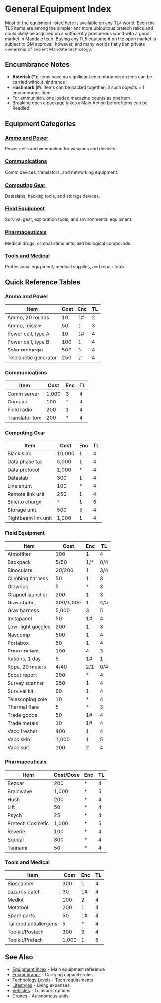 # General Equipment Index

Most of the equipment listed here is available on any TL4 world. Even the TL5 items are among the simpler and more ubiquitous pretech relics and could likely be acquired on a sufficiently prosperous world with a good market in Mandate tech. Buying any TL5 equipment on the open market is subject to GM approval, however, and many worlds flatly ban private ownership of ancient Mandate technology.

## Encumbrance Notes
- **Asterisk (*)**: Items have no significant encumbrance; dozens can be carried without hindrance
- **Hashmark (#)**: Items can be packed together; 3 such objects = 1 encumbrance item
- For ammunition, one loaded magazine counts as one item
- Breaking open a package takes a Main Action before items can be Readied

## Equipment Categories

### [Ammo and Power](ammo-power/)
Power cells and ammunition for weapons and devices.

### [Communications](communications/)
Comm devices, translators, and networking equipment.

### [Computing Gear](computing/)
Dataslabs, hacking tools, and storage devices.

### [Field Equipment](field/)
Survival gear, exploration tools, and environmental equipment.

### [Pharmaceuticals](pharmaceuticals/)
Medical drugs, combat stimulants, and biological compounds.

### [Tools and Medical](tools-medical/)
Professional equipment, medical supplies, and repair tools.

## Quick Reference Tables

### Ammo and Power
| Item | Cost | Enc | TL |
|------|------|-----|-----|
| Ammo, 20 rounds | 10 | 1# | 2 |
| Ammo, missile | 50 | 1 | 3 |
| Power cell, type A | 10 | 1# | 4 |
| Power cell, type B | 100 | 1 | 4 |
| Solar recharger | 500 | 3 | 4 |
| Telekinetic generator | 250 | 2 | 4 |

### Communications
| Item | Cost | Enc | TL |
|------|------|-----|-----|
| Comm server | 1,000 | 3 | 4 |
| Compad | 100 | * | 4 |
| Field radio | 200 | 1 | 4 |
| Translator torc | 200 | * | 4 |

### Computing Gear
| Item | Cost | Enc | TL |
|------|------|-----|-----|
| Black slab | 10,000 | 1 | 4 |
| Data phase tap | 5,000 | 1 | 4 |
| Data protocol | 1,000 | * | 4 |
| Dataslab | 300 | 1 | 4 |
| Line shunt | 100 | * | 4 |
| Remote link unit | 250 | 1 | 4 |
| Stiletto charge | * | 1 | 5 |
| Storage unit | 500 | 3 | 4 |
| Tightbeam link unit | 1,000 | 1 | 4 |

### Field Equipment
| Item | Cost | Enc | TL |
|------|------|-----|-----|
| Atmofilter | 100 | 1 | 4 |
| Backpack | 5/50 | 1/* | 0/4 |
| Binoculars | 20/200 | 1 | 3/4 |
| Climbing harness | 50 | 1 | 3 |
| Glowbug | 5 | * | 3 |
| Grapnel launcher | 200 | 1 | 3 |
| Grav chute | 300/1,000 | 1 | 4/5 |
| Grav harness | 5,000 | 3 | 5 |
| Instapanel | 50 | 1# | 4 |
| Low-light goggles | 200 | 1 | 3 |
| Navcomp | 500 | 1 | 4 |
| Portabox | 50 | 1 | 4 |
| Pressure tent | 100 | 4 | 3 |
| Rations, 1 day | 5 | 1# | 1 |
| Rope, 20 meters | 4/40 | 2/1 | 0/4 |
| Scout report | 200 | * | 4 |
| Survey scanner | 250 | 1 | 4 |
| Survival kit | 60 | 1 | 4 |
| Telescoping pole | 10 | * | 4 |
| Thermal flare | 5 | * | 3 |
| Trade goods | 50 | 1# | 4 |
| Trade metals | 10 | 1# | 4 |
| Vacc fresher | 400 | 1 | 4 |
| Vacc skin | 1,000 | 1 | 5 |
| Vacc suit | 100 | 2 | 4 |

### Pharmaceuticals
| Item | Cost/Dose | Enc | TL |
|------|-----------|-----|-----|
| Bezoar | 200 | * | 4 |
| Brainwave | 1,000 | * | 5 |
| Hush | 200 | * | 4 |
| Lift | 50 | * | 4 |
| Psych | 25 | * | 4 |
| Pretech Cosmetic | 1,000 | * | 5 |
| Reverie | 100 | * | 4 |
| Squeal | 300 | * | 4 |
| Tsunami | 50 | * | 4 |

### Tools and Medical
| Item | Cost | Enc | TL |
|------|------|-----|-----|
| Bioscanner | 300 | 1 | 4 |
| Lazarus patch | 30 | 1# | 4 |
| Medkit | 100 | 2 | 4 |
| Metatool | 200 | 1 | 4 |
| Spare parts | 50 | 1# | 4 |
| Tailored antiallergens | 5 | * | 4 |
| Toolkit/Postech | 300 | 3 | 4 |
| Toolkit/Pretech | 1,000 | 1 | 5 |

## See Also
- [Equipment Index](../equipment-index.md) - Main equipment reference
- [Encumbrance](../encumbrance.md) - Carrying capacity rules
- [Technology Levels](../technology-levels.md) - Tech requirements
- [Lifestyles](../lifestyles.md) - Living expenses
- [Vehicles](../vehicles/) - Transport options
- [Drones](../drones/) - Autonomous units